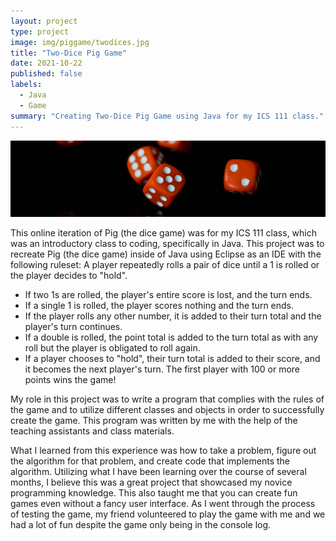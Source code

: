 ```yaml
---
layout: project
type: project
image: img/piggame/twodices.jpg
title: "Two-Dice Pig Game"
date: 2021-10-22
published: false
labels:
  - Java
  - Game
summary: "Creating Two-Dice Pig Game using Java for my ICS 111 class."
---
```


<img class="img-fluid" src="../img/piggame/dicesheader.jpg" alt="Red dices falling.">

This online iteration of Pig (the dice game) was for my ICS 111 class, which was an introductory class to coding, specifically in Java. This project was to recreate Pig (the dice game) inside of Java using Eclipse as an IDE with the following ruleset:
A player repeatedly rolls a pair of dice until a 1 is rolled or the player decides to "hold".
- If two 1s are rolled, the player's entire score is lost, and the turn ends.
- If a single 1 is rolled, the player scores nothing and the turn ends.
- If the player rolls any other number, it is added to their turn total and the player's turn continues.
- If a double is rolled, the point total is added to the turn total as with any roll but the player is obligated to roll again.
- If a player chooses to "hold", their turn total is added to their score, and it becomes the next player's turn.
The first player with 100 or more points wins the game!

My role in this project was to write a program that complies with the rules of the game and to utilize different classes and objects in order to successfully create the game. This program was written by me with the help of the teaching assistants and class materials.

What I learned from this experience was how to take a problem, figure out the algorithm for that problem, and create code that implements the algorithm. Utilizing what I have been learning over the course of several months, I believe this was a great project that showcased my novice programming knowledge. This also taught me that you can create fun games even without a fancy user interface. As I went through the process of testing the game, my friend volunteered to play the game with me and we had a lot of fun despite the game only being in the console log.
